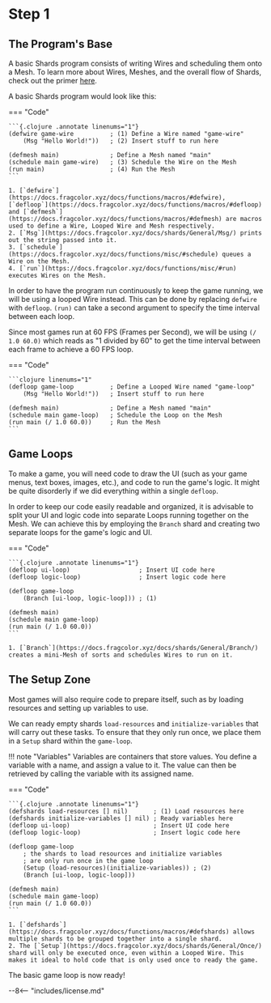 # Step 1

## The Program's Base

A basic Shards program consists of writing Wires and scheduling them onto a Mesh. To learn more about Wires, Meshes, and the overall flow of Shards, check out the primer [here](https://docs.fragcolor.xyz/learn/shards/).

A basic Shards program would look like this:

=== "Code"

    ```{.clojure .annotate linenums="1"}
    (defwire game-wire          ; (1) Define a Wire named "game-wire"
        (Msg "Hello World!"))   ; (2) Insert stuff to run here

    (defmesh main)              ; Define a Mesh named "main"
    (schedule main game-wire)   ; (3) Schedule the Wire on the Mesh
    (run main)                  ; (4) Run the Mesh
    ```

    1. [`defwire`](https://docs.fragcolor.xyz/docs/functions/macros/#defwire), [`defloop`](https://docs.fragcolor.xyz/docs/functions/macros/#defloop) and [`defmesh`](https://docs.fragcolor.xyz/docs/functions/macros/#defmesh) are macros used to define a Wire, Looped Wire and Mesh respectively.
    2. [`Msg`](https://docs.fragcolor.xyz/docs/shards/General/Msg/) prints out the string passed into it.
    3. [`schedule`](https://docs.fragcolor.xyz/docs/functions/misc/#schedule) queues a Wire on the Mesh.
    4. [`run`](https://docs.fragcolor.xyz/docs/functions/misc/#run) executes Wires on the Mesh.

In order to have the program run continuously to keep the game running, we will be using a looped Wire instead. This can be done by replacing `defwire` with `defloop`. `(run)` can take a second argument to specify the time interval between each loop.

Since most games run at 60 FPS (Frames per Second), we will be using `(/ 1.0 60.0)` which reads as "1 divided by 60" to get the time interval between each frame to achieve a 60 FPS loop.

=== "Code"

    ```clojure linenums="1"
    (defloop game-loop          ; Define a Looped Wire named "game-loop"
        (Msg "Hello World!"))   ; Insert stuff to run here

    (defmesh main)              ; Define a Mesh named "main"
    (schedule main game-loop)   ; Schedule the Loop on the Mesh
    (run main (/ 1.0 60.0))     ; Run the Mesh
    ```

## Game Loops

To make a game, you will need code to draw the UI (such as your game menus, text boxes, images, etc.), and code to run the game's logic. It might be quite disorderly if we did everything within a single `defloop`.

In order to keep our code easily readable and organized, it is advisable to split your UI and logic code into separate Loops running together on the Mesh. We can achieve this by employing the `Branch` shard and creating two separate loops for the game's logic and UI.

=== "Code"

    ```{.clojure .annotate linenums="1"}
    (defloop ui-loop)                   ; Insert UI code here
    (defloop logic-loop)                ; Insert logic code here

    (defloop game-loop
        (Branch [ui-loop, logic-loop])) ; (1)

    (defmesh main)
    (schedule main game-loop)
    (run main (/ 1.0 60.0))
    ```

    1. [`Branch`](https://docs.fragcolor.xyz/docs/shards/General/Branch/) creates a mini-Mesh of sorts and schedules Wires to run on it.

## The Setup Zone

Most games will also require code to prepare itself, such as by loading resources and setting up variables to use.

We can ready empty shards `load-resources` and `initialize-variables` that will carry out these tasks. To ensure that they only run once, we place them in a `Setup` shard within the `game-loop`.

!!! note "Variables"
    Variables are containers that store values. You define a variable with a name, and assign a value to it. The value can then be retrieved by calling the variable with its assigned name.

=== "Code"

    ```{.clojure .annotate linenums="1"}
    (defshards load-resources [] nil)       ; (1) Load resources here
    (defshards initialize-variables [] nil) ; Ready variables here
    (defloop ui-loop)                       ; Insert UI code here
    (defloop logic-loop)                    ; Insert logic code here

    (defloop game-loop
        ; the shards to load resources and initialize variables
        ; are only run once in the game loop
        (Setup (load-resources)(initialize-variables)) ; (2)
        (Branch [ui-loop, logic-loop]))

    (defmesh main)
    (schedule main game-loop)
    (run main (/ 1.0 60.0))
    ```

    1. [`defshards`](https://docs.fragcolor.xyz/docs/functions/macros/#defshards) allows multiple shards to be grouped together into a single shard.
    2. The [`Setup`](https://docs.fragcolor.xyz/docs/shards/General/Once/) shard will only be executed once, even within a Looped Wire. This makes it ideal to hold code that is only used once to ready the game.

The basic game loop is now ready!

--8<-- "includes/license.md"
